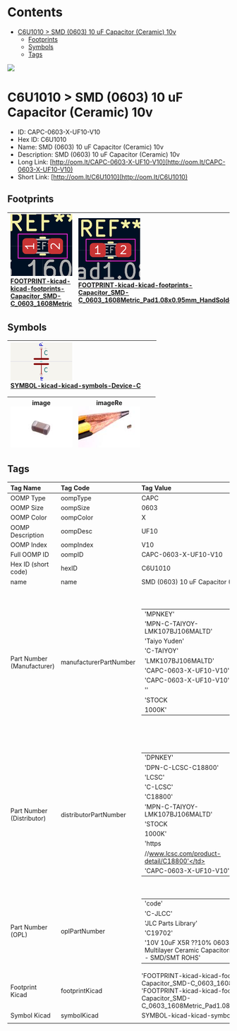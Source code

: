



Contents
========

* [C6U1010 > SMD (0603) 10 uF Capacitor (Ceramic) 10v](#c6u1010--smd-0603-10-uf-capacitor-ceramic-10v)
	* [Footprints](#footprints)
	* [Symbols](#symbols)
	* [Tags](#tags)
  
![][im]
# C6U1010 > SMD (0603) 10 uF Capacitor (Ceramic) 10v

- ID: CAPC-0603-X-UF10-V10
- Hex ID: C6U1010
- Name: SMD (0603) 10 uF Capacitor (Ceramic) 10v
- Description: SMD (0603) 10 uF Capacitor (Ceramic) 10v
- Long Link: [http://oom.lt/CAPC-0603-X-UF10-V10](http://oom.lt/CAPC-0603-X-UF10-V10)
- Short Link: [http://oom.lt/C6U1010](http://oom.lt/C6U1010)

## Footprints
  

|[![](https://raw.githubusercontent.com/oomlout/oomlout_OOMP_eda_V2/main/FOOTPRINT/kicad/kicad-footprints/Capacitor_SMD/C_0603_1608Metric/image_140.png)<br>FOOTPRINT-kicad-kicad-footprints-Capacitor_SMD-C_0603_1608Metric](https://github.com/oomlout/oomlout_OOMP_eda_V2/tree/main/FOOTPRINT/kicad/kicad-footprints/Capacitor_SMD/C_0603_1608Metric/)|[![](https://raw.githubusercontent.com/oomlout/oomlout_OOMP_eda_V2/main/FOOTPRINT/kicad/kicad-footprints/Capacitor_SMD/C_0603_1608Metric_Pad1.08x0.95mm_HandSolder/image_140.png)<br>FOOTPRINT-kicad-kicad-footprints-Capacitor_SMD-C_0603_1608Metric_Pad1.08x0.95mm_HandSolder](https://github.com/oomlout/oomlout_OOMP_eda_V2/tree/main/FOOTPRINT/kicad/kicad-footprints/Capacitor_SMD/C_0603_1608Metric_Pad1.08x0.95mm_HandSolder/)||
| :--- | :--- | :--- |

## Symbols
  

|[![](https://raw.githubusercontent.com/oomlout/oomlout_OOMP_eda_V2/main/SYMBOL/kicad/kicad-symbols/Device/C/image_140.png)<br>SYMBOL-kicad-kicad-symbols-Device-C](https://github.com/oomlout/oomlout_OOMP_eda_V2/tree/main/SYMBOL/kicad/kicad-symbols/Device/C/)|||
| :--- | :--- | :--- |
  

|image<br>[![](https://raw.githubusercontent.com/oomlout/oomlout_OOMP_parts_V2/main/CAPC/0603/X/UF10/V10/image_140.jpg)](https://github.com/oomlout/oomlout_OOMP_parts_V2/tree/main/CAPC/0603/X/UF10/V10/image.jpg)|imageRe<br>[![](https://raw.githubusercontent.com/oomlout/oomlout_OOMP_parts_V2/main/CAPC/0603/X/UF10/V10/image_RE_140.jpg)](https://github.com/oomlout/oomlout_OOMP_parts_V2/tree/main/CAPC/0603/X/UF10/V10/image_RE.jpg)|||
| :---: | :---: | :---: | :---: |

## Tags
  

|Tag Name|Tag Code|Tag Value|
| :--- | :--- | :--- |
|OOMP Type|oompType|CAPC|
|OOMP Size|oompSize|0603|
|OOMP Color|oompColor|X|
|OOMP Description|oompDesc|UF10|
|OOMP Index|oompIndex|V10|
|Full OOMP ID|oompID|CAPC-0603-X-UF10-V10|
|Hex ID (short code)|hexID|C6U1010|
|name|name|SMD (0603) 10 uF Capacitor (Ceramic) 10v|
|Part Number (Manufacturer)|manufacturerPartNumber|<table><tr><td>'MPNKEY'</td></tr><tr><td> 'MPN-C-TAIYOY-LMK107BJ106MALTD'</td><td> 'MANUFACTURER'</td></tr><tr><td> 'Taiyo Yuden'</td><td> 'MANUCODE'</td></tr><tr><td> 'C-TAIYOY'</td><td> 'MPN'</td></tr><tr><td> 'LMK107BJ106MALTD'</td><td> 'OOMPIDPARTIAL'</td></tr><tr><td> 'CAPC-0603-X-UF10-V10'</td><td> 'OOMPID'</td></tr><tr><td> 'CAPC-0603-X-UF10-V10'</td><td> 'LINK'</td></tr><tr><td> ''</td><td> 'tags'</td></tr><tr><td> 'STOCK</td></tr><tr><td>1000K'</td></tr></table></td><td> <table><tr><td>'MPNKEY'</td></tr><tr><td> 'MPN-C-SAMSUN-CL10A106KP8NNNC'</td><td> 'MANUFACTURER'</td></tr><tr><td> 'Samsung Electro-Mechanics'</td><td> 'MANUCODE'</td></tr><tr><td> 'C-SAMSUN'</td><td> 'MPN'</td></tr><tr><td> 'CL10A106KP8NNNC'</td><td> 'OOMPIDPARTIAL'</td></tr><tr><td> 'CAPC-0603-X-UF10-V10'</td><td> 'OOMPID'</td></tr><tr><td> 'CAPC-0603-X-UF10-V10'</td><td> 'LINK'</td></tr><tr><td> ''</td><td> 'tags'</td></tr><tr><td> 'STOCK</td></tr><tr><td>1000K'</td></tr></table></td><td> <table><tr><td>'MPNKEY'</td></tr><tr><td> 'MPN-C-FHGUAN-0603X106K100NT'</td><td> 'MANUFACTURER'</td></tr><tr><td> 'FH (Guangdong Fenghua Advanced Tech)'</td><td> 'MANUCODE'</td></tr><tr><td> 'C-FHGUAN'</td><td> 'MPN'</td></tr><tr><td> '0603X106K100NT'</td><td> 'OOMPIDPARTIAL'</td></tr><tr><td> 'CAPC-0603-X-UF10-V10'</td><td> 'OOMPID'</td></tr><tr><td> 'CAPC-0603-X-UF10-V10'</td><td> 'LINK'</td></tr><tr><td> ''</td><td> 'tags'</td></tr><tr><td> 'STOCK</td></tr><tr><td>100K'</td></tr></table></td><td> <table><tr><td>'MPNKEY'</td></tr><tr><td> 'MPN-C-TDK-C1608X5R1A106KT000E'</td><td> 'MANUFACTURER'</td></tr><tr><td> 'TDK'</td><td> 'MANUCODE'</td></tr><tr><td> 'C-TDK'</td><td> 'MPN'</td></tr><tr><td> 'C1608X5R1A106KT000E'</td><td> 'OOMPIDPARTIAL'</td></tr><tr><td> 'CAPC-0603-X-UF10-V10'</td><td> 'OOMPID'</td></tr><tr><td> 'CAPC-0603-X-UF10-V10'</td><td> 'LINK'</td></tr><tr><td> ''</td><td> 'tags'</td></tr><tr><td> 'STOCK</td></tr><tr><td>1K'</td></tr></table></td><td> <table><tr><td>'MPNKEY'</td></tr><tr><td> 'MPN-C-TDK-C1608X5R1A106MT000E'</td><td> 'MANUFACTURER'</td></tr><tr><td> 'TDK'</td><td> 'MANUCODE'</td></tr><tr><td> 'C-TDK'</td><td> 'MPN'</td></tr><tr><td> 'C1608X5R1A106MT000E'</td><td> 'OOMPIDPARTIAL'</td></tr><tr><td> 'CAPC-0603-X-UF10-V10'</td><td> 'OOMPID'</td></tr><tr><td> 'CAPC-0603-X-UF10-V10'</td><td> 'LINK'</td></tr><tr><td> ''</td><td> 'tags'</td></tr><tr><td> 'STOCK</td></tr><tr><td>1K'</td></tr></table></td><td> <table><tr><td>'MPNKEY'</td></tr><tr><td> 'MPN-C-MURATA-GRM188R61A106KE47D'</td><td> 'MANUFACTURER'</td></tr><tr><td> 'Murata Electronics'</td><td> 'MANUCODE'</td></tr><tr><td> 'C-MURATA'</td><td> 'MPN'</td></tr><tr><td> 'GRM188R61A106KE47D'</td><td> 'OOMPIDPARTIAL'</td></tr><tr><td> 'CAPC-0603-X-UF10-V10'</td><td> 'OOMPID'</td></tr><tr><td> 'CAPC-0603-X-UF10-V10'</td><td> 'LINK'</td></tr><tr><td> ''</td><td> 'tags'</td></tr><tr><td> </td></tr></table></td><td> <table><tr><td>'MPNKEY'</td></tr><tr><td> 'MPN-C-MURATA-GRM188R61A106KE69D'</td><td> 'MANUFACTURER'</td></tr><tr><td> 'Murata Electronics'</td><td> 'MANUCODE'</td></tr><tr><td> 'C-MURATA'</td><td> 'MPN'</td></tr><tr><td> 'GRM188R61A106KE69D'</td><td> 'OOMPIDPARTIAL'</td></tr><tr><td> 'CAPC-0603-X-UF10-V10'</td><td> 'OOMPID'</td></tr><tr><td> 'CAPC-0603-X-UF10-V10'</td><td> 'LINK'</td></tr><tr><td> ''</td><td> 'tags'</td></tr><tr><td> 'STOCK</td></tr><tr><td>100K'</td></tr></table></td><td> <table><tr><td>'MPNKEY'</td></tr><tr><td> 'MPN-C-SAMSUN-CL10A106MP8NNNC'</td><td> 'MANUFACTURER'</td></tr><tr><td> 'Samsung Electro-Mechanics'</td><td> 'MANUCODE'</td></tr><tr><td> 'C-SAMSUN'</td><td> 'MPN'</td></tr><tr><td> 'CL10A106MP8NNNC'</td><td> 'OOMPIDPARTIAL'</td></tr><tr><td> 'CAPC-0603-X-UF10-V10'</td><td> 'OOMPID'</td></tr><tr><td> 'CAPC-0603-X-UF10-V10'</td><td> 'LINK'</td></tr><tr><td> ''</td><td> 'tags'</td></tr><tr><td> 'STOCK</td></tr><tr><td>1000K'</td></tr></table></td><td> <table><tr><td>'MPNKEY'</td></tr><tr><td> 'MPN-C-WALSIN-0603X106M100CT'</td><td> 'MANUFACTURER'</td></tr><tr><td> 'Walsin Tech Corp'</td><td> 'MANUCODE'</td></tr><tr><td> 'C-WALSIN'</td><td> 'MPN'</td></tr><tr><td> '0603X106M100CT'</td><td> 'OOMPIDPARTIAL'</td></tr><tr><td> 'CAPC-0603-X-UF10-V10'</td><td> 'OOMPID'</td></tr><tr><td> 'CAPC-0603-X-UF10-V10'</td><td> 'LINK'</td></tr><tr><td> ''</td><td> 'tags'</td></tr><tr><td> 'STOCK</td></tr><tr><td>1K'</td></tr></table></td><td> <table><tr><td>'MPNKEY'</td></tr><tr><td> 'MPN-C-MURATA-GRM188R61A106ME69D'</td><td> 'MANUFACTURER'</td></tr><tr><td> 'Murata Electronics'</td><td> 'MANUCODE'</td></tr><tr><td> 'C-MURATA'</td><td> 'MPN'</td></tr><tr><td> 'GRM188R61A106ME69D'</td><td> 'OOMPIDPARTIAL'</td></tr><tr><td> 'CAPC-0603-X-UF10-V10'</td><td> 'OOMPID'</td></tr><tr><td> 'CAPC-0603-X-UF10-V10'</td><td> 'LINK'</td></tr><tr><td> ''</td><td> 'tags'</td></tr><tr><td> 'STOCK</td></tr><tr><td>10K'</td></tr></table></td><td> <table><tr><td>'MPNKEY'</td></tr><tr><td> 'MPN-C-WALSIN-0603X106K100'</td><td> 'MANUFACTURER'</td></tr><tr><td> 'Walsin Tech Corp'</td><td> 'MANUCODE'</td></tr><tr><td> 'C-WALSIN'</td><td> 'MPN'</td></tr><tr><td> '0603X106K100'</td><td> 'OOMPIDPARTIAL'</td></tr><tr><td> 'CAPC-0603-X-UF10-V10'</td><td> 'OOMPID'</td></tr><tr><td> 'CAPC-0603-X-UF10-V10'</td><td> 'LINK'</td></tr><tr><td> ''</td><td> 'tags'</td></tr><tr><td> </td></tr></table></td><td> <table><tr><td>'MPNKEY'</td></tr><tr><td> 'MPN-C-FHGUAN-0603X106M100NT'</td><td> 'MANUFACTURER'</td></tr><tr><td> 'FH (Guangdong Fenghua Advanced Tech)'</td><td> 'MANUCODE'</td></tr><tr><td> 'C-FHGUAN'</td><td> 'MPN'</td></tr><tr><td> '0603X106M100NT'</td><td> 'OOMPIDPARTIAL'</td></tr><tr><td> 'CAPC-0603-X-UF10-V10'</td><td> 'OOMPID'</td></tr><tr><td> 'CAPC-0603-X-UF10-V10'</td><td> 'LINK'</td></tr><tr><td> ''</td><td> 'tags'</td></tr><tr><td> 'STOCK</td></tr><tr><td>10K'</td></tr></table></td><td> <table><tr><td>'MPNKEY'</td></tr><tr><td> 'MPN-C-FHGUAN-0603F106M100NT'</td><td> 'MANUFACTURER'</td></tr><tr><td> 'FH (Guangdong Fenghua Advanced Tech)'</td><td> 'MANUCODE'</td></tr><tr><td> 'C-FHGUAN'</td><td> 'MPN'</td></tr><tr><td> '0603F106M100NT'</td><td> 'OOMPIDPARTIAL'</td></tr><tr><td> 'CAPC-0603-X-UF10-V10'</td><td> 'OOMPID'</td></tr><tr><td> 'CAPC-0603-X-UF10-V10'</td><td> 'LINK'</td></tr><tr><td> ''</td><td> 'tags'</td></tr><tr><td> </td></tr></table></td><td> <table><tr><td>'MPNKEY'</td></tr><tr><td> 'MPN-C-YAGEO-CC0603MRX5R6BB106'</td><td> 'MANUFACTURER'</td></tr><tr><td> 'YAGEO'</td><td> 'MANUCODE'</td></tr><tr><td> 'C-YAGEO'</td><td> 'MPN'</td></tr><tr><td> 'CC0603MRX5R6BB106'</td><td> 'OOMPIDPARTIAL'</td></tr><tr><td> 'CAPC-0603-X-UF10-V10'</td><td> 'OOMPID'</td></tr><tr><td> 'CAPC-0603-X-UF10-V10'</td><td> 'LINK'</td></tr><tr><td> ''</td><td> 'tags'</td></tr><tr><td> 'STOCK</td></tr><tr><td>10K'</td></tr></table></td><td> <table><tr><td>'MPNKEY'</td></tr><tr><td> 'MPN-C-MURATA-GRM188B31A106ME69D'</td><td> 'MANUFACTURER'</td></tr><tr><td> 'Murata Electronics'</td><td> 'MANUCODE'</td></tr><tr><td> 'C-MURATA'</td><td> 'MPN'</td></tr><tr><td> 'GRM188B31A106ME69D'</td><td> 'OOMPIDPARTIAL'</td></tr><tr><td> 'CAPC-0603-X-UF10-V10'</td><td> 'OOMPID'</td></tr><tr><td> 'CAPC-0603-X-UF10-V10'</td><td> 'LINK'</td></tr><tr><td> ''</td><td> 'tags'</td></tr><tr><td> 'STOCK</td></tr><tr><td>1K'</td></tr></table></td><td> <table><tr><td>'MPNKEY'</td></tr><tr><td> 'MPN-C-MURATA-GRM188D71A106MA73D'</td><td> 'MANUFACTURER'</td></tr><tr><td> 'Murata Electronics'</td><td> 'MANUCODE'</td></tr><tr><td> 'C-MURATA'</td><td> 'MPN'</td></tr><tr><td> 'GRM188D71A106MA73D'</td><td> 'OOMPIDPARTIAL'</td></tr><tr><td> 'CAPC-0603-X-UF10-V10'</td><td> 'OOMPID'</td></tr><tr><td> 'CAPC-0603-X-UF10-V10'</td><td> 'LINK'</td></tr><tr><td> ''</td><td> 'tags'</td></tr><tr><td> 'STOCK</td></tr><tr><td>10K'</td></tr></table></td><td> <table><tr><td>'MPNKEY'</td></tr><tr><td> 'MPN-C-MURATA-GRM188Z71A106MA73D'</td><td> 'MANUFACTURER'</td></tr><tr><td> 'Murata Electronics'</td><td> 'MANUCODE'</td></tr><tr><td> 'C-MURATA'</td><td> 'MPN'</td></tr><tr><td> 'GRM188Z71A106MA73D'</td><td> 'OOMPIDPARTIAL'</td></tr><tr><td> 'CAPC-0603-X-UF10-V10'</td><td> 'OOMPID'</td></tr><tr><td> 'CAPC-0603-X-UF10-V10'</td><td> 'LINK'</td></tr><tr><td> ''</td><td> 'tags'</td></tr><tr><td> 'STOCK</td></tr><tr><td>10K'</td></tr></table></td><td> <table><tr><td>'MPNKEY'</td></tr><tr><td> 'MPN-C-SAMSUN-CL10A106KP8NNND'</td><td> 'MANUFACTURER'</td></tr><tr><td> 'Samsung Electro-Mechanics'</td><td> 'MANUCODE'</td></tr><tr><td> 'C-SAMSUN'</td><td> 'MPN'</td></tr><tr><td> 'CL10A106KP8NNND'</td><td> 'OOMPIDPARTIAL'</td></tr><tr><td> 'CAPC-0603-X-UF10-V10'</td><td> 'OOMPID'</td></tr><tr><td> 'CAPC-0603-X-UF10-V10'</td><td> 'LINK'</td></tr><tr><td> ''</td><td> 'tags'</td></tr><tr><td> </td></tr></table></td><td> <table><tr><td>'MPNKEY'</td></tr><tr><td> 'MPN-C-SAMSUN-CL10A106MP8NNND'</td><td> 'MANUFACTURER'</td></tr><tr><td> 'Samsung Electro-Mechanics'</td><td> 'MANUCODE'</td></tr><tr><td> 'C-SAMSUN'</td><td> 'MPN'</td></tr><tr><td> 'CL10A106MP8NNND'</td><td> 'OOMPIDPARTIAL'</td></tr><tr><td> 'CAPC-0603-X-UF10-V10'</td><td> 'OOMPID'</td></tr><tr><td> 'CAPC-0603-X-UF10-V10'</td><td> 'LINK'</td></tr><tr><td> ''</td><td> 'tags'</td></tr><tr><td> </td></tr></table></td><td> <table><tr><td>'MPNKEY'</td></tr><tr><td> 'MPN-C-SAMSUN-CL10X106MP8NRNC'</td><td> 'MANUFACTURER'</td></tr><tr><td> 'Samsung Electro-Mechanics'</td><td> 'MANUCODE'</td></tr><tr><td> 'C-SAMSUN'</td><td> 'MPN'</td></tr><tr><td> 'CL10X106MP8NRNC'</td><td> 'OOMPIDPARTIAL'</td></tr><tr><td> 'CAPC-0603-X-UF10-V10'</td><td> 'OOMPID'</td></tr><tr><td> 'CAPC-0603-X-UF10-V10'</td><td> 'LINK'</td></tr><tr><td> ''</td><td> 'tags'</td></tr><tr><td> 'STOCK</td></tr><tr><td>1K'</td></tr></table></td><td> <table><tr><td>'MPNKEY'</td></tr><tr><td> 'MPN-C-YAGEO-CC0603KRX5R6BB106'</td><td> 'MANUFACTURER'</td></tr><tr><td> 'YAGEO'</td><td> 'MANUCODE'</td></tr><tr><td> 'C-YAGEO'</td><td> 'MPN'</td></tr><tr><td> 'CC0603KRX5R6BB106'</td><td> 'OOMPIDPARTIAL'</td></tr><tr><td> 'CAPC-0603-X-UF10-V10'</td><td> 'OOMPID'</td></tr><tr><td> 'CAPC-0603-X-UF10-V10'</td><td> 'LINK'</td></tr><tr><td> ''</td><td> 'tags'</td></tr><tr><td> 'STOCK</td></tr><tr><td>10K'</td></tr></table></td><td> <table><tr><td>'MPNKEY'</td></tr><tr><td> 'MPN-C-TDK-C1608X6S1A106MT000E'</td><td> 'MANUFACTURER'</td></tr><tr><td> 'TDK'</td><td> 'MANUCODE'</td></tr><tr><td> 'C-TDK'</td><td> 'MPN'</td></tr><tr><td> 'C1608X6S1A106MT000E'</td><td> 'OOMPIDPARTIAL'</td></tr><tr><td> 'CAPC-0603-X-UF10-V10'</td><td> 'OOMPID'</td></tr><tr><td> 'CAPC-0603-X-UF10-V10'</td><td> 'LINK'</td></tr><tr><td> ''</td><td> 'tags'</td></tr><tr><td> 'STOCK</td></tr><tr><td>1K'</td></tr></table></td><td> <table><tr><td>'MPNKEY'</td></tr><tr><td> 'MPN-C-CCTC-TCC0603X5R106K100CT'</td><td> 'MANUFACTURER'</td></tr><tr><td> 'CCTC'</td><td> 'MANUCODE'</td></tr><tr><td> 'C-CCTC'</td><td> 'MPN'</td></tr><tr><td> 'TCC0603X5R106K100CT'</td><td> 'OOMPIDPARTIAL'</td></tr><tr><td> 'CAPC-0603-X-UF10-V10'</td><td> 'OOMPID'</td></tr><tr><td> 'CAPC-0603-X-UF10-V10'</td><td> 'LINK'</td></tr><tr><td> ''</td><td> 'tags'</td></tr><tr><td> 'STOCK</td></tr><tr><td>100K'</td></tr></table></td><td> <table><tr><td>'MPNKEY'</td></tr><tr><td> 'MPN-C-CCTC-TCC0603X5R106M100CT'</td><td> 'MANUFACTURER'</td></tr><tr><td> 'CCTC'</td><td> 'MANUCODE'</td></tr><tr><td> 'C-CCTC'</td><td> 'MPN'</td></tr><tr><td> 'TCC0603X5R106M100CT'</td><td> 'OOMPIDPARTIAL'</td></tr><tr><td> 'CAPC-0603-X-UF10-V10'</td><td> 'OOMPID'</td></tr><tr><td> 'CAPC-0603-X-UF10-V10'</td><td> 'LINK'</td></tr><tr><td> ''</td><td> 'tags'</td></tr><tr><td> 'STOCK</td></tr><tr><td>1K'</td></tr></table></td><td> <table><tr><td>'MPNKEY'</td></tr><tr><td> 'MPN-C-MURATA-GRM188D71A106KA73D'</td><td> 'MANUFACTURER'</td></tr><tr><td> 'Murata Electronics'</td><td> 'MANUCODE'</td></tr><tr><td> 'C-MURATA'</td><td> 'MPN'</td></tr><tr><td> 'GRM188D71A106KA73D'</td><td> 'OOMPIDPARTIAL'</td></tr><tr><td> 'CAPC-0603-X-UF10-V10'</td><td> 'OOMPID'</td></tr><tr><td> 'CAPC-0603-X-UF10-V10'</td><td> 'LINK'</td></tr><tr><td> ''</td><td> 'tags'</td></tr><tr><td> 'STOCK</td></tr><tr><td>10K'</td></tr></table></td><td> <table><tr><td>'MPNKEY'</td></tr><tr><td> 'MPN-C-SANYEA-C0603X5R106M100NT'</td><td> 'MANUFACTURER'</td></tr><tr><td> 'SANYEAR'</td><td> 'MANUCODE'</td></tr><tr><td> 'C-SANYEA'</td><td> 'MPN'</td></tr><tr><td> 'C0603X5R106M100NT'</td><td> 'OOMPIDPARTIAL'</td></tr><tr><td> 'CAPC-0603-X-UF10-V10'</td><td> 'OOMPID'</td></tr><tr><td> 'CAPC-0603-X-UF10-V10'</td><td> 'LINK'</td></tr><tr><td> ''</td><td> 'tags'</td></tr><tr><td> 'STOCK</td></tr><tr><td>100K'</td></tr></table></td><td> <table><tr><td>'MPNKEY'</td></tr><tr><td> 'MPN-C-MURATA-GRM188B31A106KE69D'</td><td> 'MANUFACTURER'</td></tr><tr><td> 'Murata Electronics'</td><td> 'MANUCODE'</td></tr><tr><td> 'C-MURATA'</td><td> 'MPN'</td></tr><tr><td> 'GRM188B31A106KE69D'</td><td> 'OOMPIDPARTIAL'</td></tr><tr><td> 'CAPC-0603-X-UF10-V10'</td><td> 'OOMPID'</td></tr><tr><td> 'CAPC-0603-X-UF10-V10'</td><td> 'LINK'</td></tr><tr><td> ''</td><td> 'tags'</td></tr><tr><td> </td></tr></table></td><td> <table><tr><td>'MPNKEY'</td></tr><tr><td> 'MPN-C-SANYEA-C0603X5R106K100NT'</td><td> 'MANUFACTURER'</td></tr><tr><td> 'SANYEAR'</td><td> 'MANUCODE'</td></tr><tr><td> 'C-SANYEA'</td><td> 'MPN'</td></tr><tr><td> 'C0603X5R106K100NT'</td><td> 'OOMPIDPARTIAL'</td></tr><tr><td> 'CAPC-0603-X-UF10-V10'</td><td> 'OOMPID'</td></tr><tr><td> 'CAPC-0603-X-UF10-V10'</td><td> 'LINK'</td></tr><tr><td> ''</td><td> 'tags'</td></tr><tr><td> </td></tr></table></td><td> <table><tr><td>'MPNKEY'</td></tr><tr><td> 'MPN-C-MURATA-ZRB18AD71A106KE01L'</td><td> 'MANUFACTURER'</td></tr><tr><td> 'Murata Electronics'</td><td> 'MANUCODE'</td></tr><tr><td> 'C-MURATA'</td><td> 'MPN'</td></tr><tr><td> 'ZRB18AD71A106KE01L'</td><td> 'OOMPIDPARTIAL'</td></tr><tr><td> 'CAPC-0603-X-UF10-V10'</td><td> 'OOMPID'</td></tr><tr><td> 'CAPC-0603-X-UF10-V10'</td><td> 'LINK'</td></tr><tr><td> ''</td><td> 'tags'</td></tr><tr><td> </td></tr></table></td><td> <table><tr><td>'MPNKEY'</td></tr><tr><td> 'MPN-C-MURATA-GRM188R61A106KE69J'</td><td> 'MANUFACTURER'</td></tr><tr><td> 'Murata Electronics'</td><td> 'MANUCODE'</td></tr><tr><td> 'C-MURATA'</td><td> 'MPN'</td></tr><tr><td> 'GRM188R61A106KE69J'</td><td> 'OOMPIDPARTIAL'</td></tr><tr><td> 'CAPC-0603-X-UF10-V10'</td><td> 'OOMPID'</td></tr><tr><td> 'CAPC-0603-X-UF10-V10'</td><td> 'LINK'</td></tr><tr><td> ''</td><td> 'tags'</td></tr><tr><td> </td></tr></table></td><td> <table><tr><td>'MPNKEY'</td></tr><tr><td> 'MPN-C-TDK-C1608X5R1A106K080AC'</td><td> 'MANUFACTURER'</td></tr><tr><td> 'TDK'</td><td> 'MANUCODE'</td></tr><tr><td> 'C-TDK'</td><td> 'MPN'</td></tr><tr><td> 'C1608X5R1A106K080AC'</td><td> 'OOMPIDPARTIAL'</td></tr><tr><td> 'CAPC-0603-X-UF10-V10'</td><td> 'OOMPID'</td></tr><tr><td> 'CAPC-0603-X-UF10-V10'</td><td> 'LINK'</td></tr><tr><td> ''</td><td> 'tags'</td></tr><tr><td> </td></tr></table></td><td> <table><tr><td>'MPNKEY'</td></tr><tr><td> 'MPN-C-KYOCER-0603ZD106KAT2A'</td><td> 'MANUFACTURER'</td></tr><tr><td> 'Kyocera AVX'</td><td> 'MANUCODE'</td></tr><tr><td> 'C-KYOCER'</td><td> 'MPN'</td></tr><tr><td> '0603ZD106KAT2A'</td><td> 'OOMPIDPARTIAL'</td></tr><tr><td> 'CAPC-0603-X-UF10-V10'</td><td> 'OOMPID'</td></tr><tr><td> 'CAPC-0603-X-UF10-V10'</td><td> 'LINK'</td></tr><tr><td> ''</td><td> 'tags'</td></tr><tr><td> </td></tr></table></td><td> <table><tr><td>'MPNKEY'</td></tr><tr><td> 'MPN-C-MURATA-GRM188Z71A106KA73D'</td><td> 'MANUFACTURER'</td></tr><tr><td> 'Murata Electronics'</td><td> 'MANUCODE'</td></tr><tr><td> 'C-MURATA'</td><td> 'MPN'</td></tr><tr><td> 'GRM188Z71A106KA73D'</td><td> 'OOMPIDPARTIAL'</td></tr><tr><td> 'CAPC-0603-X-UF10-V10'</td><td> 'OOMPID'</td></tr><tr><td> 'CAPC-0603-X-UF10-V10'</td><td> 'LINK'</td></tr><tr><td> ''</td><td> 'tags'</td></tr><tr><td> 'STOCK</td></tr><tr><td>10K'</td></tr></table></td><td> <table><tr><td>'MPNKEY'</td></tr><tr><td> 'MPN-C-FOJAN-FCC0603X106K100CT'</td><td> 'MANUFACTURER'</td></tr><tr><td> 'FOJAN'</td><td> 'MANUCODE'</td></tr><tr><td> 'C-FOJAN'</td><td> 'MPN'</td></tr><tr><td> 'FCC0603X106K100CT'</td><td> 'OOMPIDPARTIAL'</td></tr><tr><td> 'CAPC-0603-X-UF10-V10'</td><td> 'OOMPID'</td></tr><tr><td> 'CAPC-0603-X-UF10-V10'</td><td> 'LINK'</td></tr><tr><td> ''</td><td> 'tags'</td></tr><tr><td> </td></tr></table>|
|Part Number (Distributor)|distributorPartNumber|<table><tr><td>'DPNKEY'</td></tr><tr><td> 'DPN-C-LCSC-C18800'</td><td> 'DISTRIBUTOR'</td></tr><tr><td> 'LCSC'</td><td> 'DISTRCODE'</td></tr><tr><td> 'C-LCSC'</td><td> 'DPN'</td></tr><tr><td> 'C18800'</td><td> 'MPN'</td></tr><tr><td> 'MPN-C-TAIYOY-LMK107BJ106MALTD'</td><td> 'TAGS'</td></tr><tr><td> 'STOCK</td></tr><tr><td>1000K'</td><td> 'LINK'</td></tr><tr><td> 'https</td></tr><tr><td>//www.lcsc.com/product-detail/C18800'</td><td> 'OOMPID'</td></tr><tr><td> 'CAPC-0603-X-UF10-V10'</td></tr></table></td><td> <table><tr><td>'DPNKEY'</td></tr><tr><td> 'DPN-C-LCSC-C19702'</td><td> 'DISTRIBUTOR'</td></tr><tr><td> 'LCSC'</td><td> 'DISTRCODE'</td></tr><tr><td> 'C-LCSC'</td><td> 'DPN'</td></tr><tr><td> 'C19702'</td><td> 'MPN'</td></tr><tr><td> 'MPN-C-SAMSUN-CL10A106KP8NNNC'</td><td> 'TAGS'</td></tr><tr><td> 'STOCK</td></tr><tr><td>1000K'</td><td> 'LINK'</td></tr><tr><td> 'https</td></tr><tr><td>//www.lcsc.com/product-detail/C19702'</td><td> 'OOMPID'</td></tr><tr><td> 'CAPC-0603-X-UF10-V10'</td></tr></table></td><td> <table><tr><td>'DPNKEY'</td></tr><tr><td> 'DPN-C-LCSC-C38898'</td><td> 'DISTRIBUTOR'</td></tr><tr><td> 'LCSC'</td><td> 'DISTRCODE'</td></tr><tr><td> 'C-LCSC'</td><td> 'DPN'</td></tr><tr><td> 'C38898'</td><td> 'MPN'</td></tr><tr><td> 'MPN-C-FHGUAN-0603X106K100NT'</td><td> 'TAGS'</td></tr><tr><td> 'STOCK</td></tr><tr><td>100K'</td><td> 'LINK'</td></tr><tr><td> 'https</td></tr><tr><td>//www.lcsc.com/product-detail/C38898'</td><td> 'OOMPID'</td></tr><tr><td> 'CAPC-0603-X-UF10-V10'</td></tr></table></td><td> <table><tr><td>'DPNKEY'</td></tr><tr><td> 'DPN-C-LCSC-C76608'</td><td> 'DISTRIBUTOR'</td></tr><tr><td> 'LCSC'</td><td> 'DISTRCODE'</td></tr><tr><td> 'C-LCSC'</td><td> 'DPN'</td></tr><tr><td> 'C76608'</td><td> 'MPN'</td></tr><tr><td> 'MPN-C-TDK-C1608X5R1A106KT000E'</td><td> 'TAGS'</td></tr><tr><td> 'STOCK</td></tr><tr><td>1K'</td><td> 'LINK'</td></tr><tr><td> 'https</td></tr><tr><td>//www.lcsc.com/product-detail/C76608'</td><td> 'OOMPID'</td></tr><tr><td> 'CAPC-0603-X-UF10-V10'</td></tr></table></td><td> <table><tr><td>'DPNKEY'</td></tr><tr><td> 'DPN-C-LCSC-C76609'</td><td> 'DISTRIBUTOR'</td></tr><tr><td> 'LCSC'</td><td> 'DISTRCODE'</td></tr><tr><td> 'C-LCSC'</td><td> 'DPN'</td></tr><tr><td> 'C76609'</td><td> 'MPN'</td></tr><tr><td> 'MPN-C-TDK-C1608X5R1A106MT000E'</td><td> 'TAGS'</td></tr><tr><td> 'STOCK</td></tr><tr><td>1K'</td><td> 'LINK'</td></tr><tr><td> 'https</td></tr><tr><td>//www.lcsc.com/product-detail/C76609'</td><td> 'OOMPID'</td></tr><tr><td> 'CAPC-0603-X-UF10-V10'</td></tr></table></td><td> <table><tr><td>'DPNKEY'</td></tr><tr><td> 'DPN-C-LCSC-C77043'</td><td> 'DISTRIBUTOR'</td></tr><tr><td> 'LCSC'</td><td> 'DISTRCODE'</td></tr><tr><td> 'C-LCSC'</td><td> 'DPN'</td></tr><tr><td> 'C77043'</td><td> 'MPN'</td></tr><tr><td> 'MPN-C-MURATA-GRM188R61A106KE47D'</td><td> 'TAGS'</td></tr><tr><td> </td><td> 'LINK'</td></tr><tr><td> 'https</td></tr><tr><td>//www.lcsc.com/product-detail/C77043'</td><td> 'OOMPID'</td></tr><tr><td> 'CAPC-0603-X-UF10-V10'</td></tr></table></td><td> <table><tr><td>'DPNKEY'</td></tr><tr><td> 'DPN-C-LCSC-C77044'</td><td> 'DISTRIBUTOR'</td></tr><tr><td> 'LCSC'</td><td> 'DISTRCODE'</td></tr><tr><td> 'C-LCSC'</td><td> 'DPN'</td></tr><tr><td> 'C77044'</td><td> 'MPN'</td></tr><tr><td> 'MPN-C-MURATA-GRM188R61A106KE69D'</td><td> 'TAGS'</td></tr><tr><td> 'STOCK</td></tr><tr><td>100K'</td><td> 'LINK'</td></tr><tr><td> 'https</td></tr><tr><td>//www.lcsc.com/product-detail/C77044'</td><td> 'OOMPID'</td></tr><tr><td> 'CAPC-0603-X-UF10-V10'</td></tr></table></td><td> <table><tr><td>'DPNKEY'</td></tr><tr><td> 'DPN-C-LCSC-C85713'</td><td> 'DISTRIBUTOR'</td></tr><tr><td> 'LCSC'</td><td> 'DISTRCODE'</td></tr><tr><td> 'C-LCSC'</td><td> 'DPN'</td></tr><tr><td> 'C85713'</td><td> 'MPN'</td></tr><tr><td> 'MPN-C-SAMSUN-CL10A106MP8NNNC'</td><td> 'TAGS'</td></tr><tr><td> 'STOCK</td></tr><tr><td>1000K'</td><td> 'LINK'</td></tr><tr><td> 'https</td></tr><tr><td>//www.lcsc.com/product-detail/C85713'</td><td> 'OOMPID'</td></tr><tr><td> 'CAPC-0603-X-UF10-V10'</td></tr></table></td><td> <table><tr><td>'DPNKEY'</td></tr><tr><td> 'DPN-C-LCSC-C89283'</td><td> 'DISTRIBUTOR'</td></tr><tr><td> 'LCSC'</td><td> 'DISTRCODE'</td></tr><tr><td> 'C-LCSC'</td><td> 'DPN'</td></tr><tr><td> 'C89283'</td><td> 'MPN'</td></tr><tr><td> 'MPN-C-WALSIN-0603X106M100CT'</td><td> 'TAGS'</td></tr><tr><td> 'STOCK</td></tr><tr><td>1K'</td><td> 'LINK'</td></tr><tr><td> 'https</td></tr><tr><td>//www.lcsc.com/product-detail/C89283'</td><td> 'OOMPID'</td></tr><tr><td> 'CAPC-0603-X-UF10-V10'</td></tr></table></td><td> <table><tr><td>'DPNKEY'</td></tr><tr><td> 'DPN-C-LCSC-C90053'</td><td> 'DISTRIBUTOR'</td></tr><tr><td> 'LCSC'</td><td> 'DISTRCODE'</td></tr><tr><td> 'C-LCSC'</td><td> 'DPN'</td></tr><tr><td> 'C90053'</td><td> 'MPN'</td></tr><tr><td> 'MPN-C-MURATA-GRM188R61A106ME69D'</td><td> 'TAGS'</td></tr><tr><td> 'STOCK</td></tr><tr><td>10K'</td><td> 'LINK'</td></tr><tr><td> 'https</td></tr><tr><td>//www.lcsc.com/product-detail/C90053'</td><td> 'OOMPID'</td></tr><tr><td> 'CAPC-0603-X-UF10-V10'</td></tr></table></td><td> <table><tr><td>'DPNKEY'</td></tr><tr><td> 'DPN-C-LCSC-C90806'</td><td> 'DISTRIBUTOR'</td></tr><tr><td> 'LCSC'</td><td> 'DISTRCODE'</td></tr><tr><td> 'C-LCSC'</td><td> 'DPN'</td></tr><tr><td> 'C90806'</td><td> 'MPN'</td></tr><tr><td> 'MPN-C-WALSIN-0603X106K100'</td><td> 'TAGS'</td></tr><tr><td> </td><td> 'LINK'</td></tr><tr><td> 'https</td></tr><tr><td>//www.lcsc.com/product-detail/C90806'</td><td> 'OOMPID'</td></tr><tr><td> 'CAPC-0603-X-UF10-V10'</td></tr></table></td><td> <table><tr><td>'DPNKEY'</td></tr><tr><td> 'DPN-C-LCSC-C91150'</td><td> 'DISTRIBUTOR'</td></tr><tr><td> 'LCSC'</td><td> 'DISTRCODE'</td></tr><tr><td> 'C-LCSC'</td><td> 'DPN'</td></tr><tr><td> 'C91150'</td><td> 'MPN'</td></tr><tr><td> 'MPN-C-FHGUAN-0603X106M100NT'</td><td> 'TAGS'</td></tr><tr><td> 'STOCK</td></tr><tr><td>10K'</td><td> 'LINK'</td></tr><tr><td> 'https</td></tr><tr><td>//www.lcsc.com/product-detail/C91150'</td><td> 'OOMPID'</td></tr><tr><td> 'CAPC-0603-X-UF10-V10'</td></tr></table></td><td> <table><tr><td>'DPNKEY'</td></tr><tr><td> 'DPN-C-LCSC-C93575'</td><td> 'DISTRIBUTOR'</td></tr><tr><td> 'LCSC'</td><td> 'DISTRCODE'</td></tr><tr><td> 'C-LCSC'</td><td> 'DPN'</td></tr><tr><td> 'C93575'</td><td> 'MPN'</td></tr><tr><td> 'MPN-C-FHGUAN-0603F106M100NT'</td><td> 'TAGS'</td></tr><tr><td> </td><td> 'LINK'</td></tr><tr><td> 'https</td></tr><tr><td>//www.lcsc.com/product-detail/C93575'</td><td> 'OOMPID'</td></tr><tr><td> 'CAPC-0603-X-UF10-V10'</td></tr></table></td><td> <table><tr><td>'DPNKEY'</td></tr><tr><td> 'DPN-C-LCSC-C109453'</td><td> 'DISTRIBUTOR'</td></tr><tr><td> 'LCSC'</td><td> 'DISTRCODE'</td></tr><tr><td> 'C-LCSC'</td><td> 'DPN'</td></tr><tr><td> 'C109453'</td><td> 'MPN'</td></tr><tr><td> 'MPN-C-YAGEO-CC0603MRX5R6BB106'</td><td> 'TAGS'</td></tr><tr><td> 'STOCK</td></tr><tr><td>10K'</td><td> 'LINK'</td></tr><tr><td> 'https</td></tr><tr><td>//www.lcsc.com/product-detail/C109453'</td><td> 'OOMPID'</td></tr><tr><td> 'CAPC-0603-X-UF10-V10'</td></tr></table></td><td> <table><tr><td>'DPNKEY'</td></tr><tr><td> 'DPN-C-LCSC-C162265'</td><td> 'DISTRIBUTOR'</td></tr><tr><td> 'LCSC'</td><td> 'DISTRCODE'</td></tr><tr><td> 'C-LCSC'</td><td> 'DPN'</td></tr><tr><td> 'C162265'</td><td> 'MPN'</td></tr><tr><td> 'MPN-C-MURATA-GRM188B31A106ME69D'</td><td> 'TAGS'</td></tr><tr><td> 'STOCK</td></tr><tr><td>1K'</td><td> 'LINK'</td></tr><tr><td> 'https</td></tr><tr><td>//www.lcsc.com/product-detail/C162265'</td><td> 'OOMPID'</td></tr><tr><td> 'CAPC-0603-X-UF10-V10'</td></tr></table></td><td> <table><tr><td>'DPNKEY'</td></tr><tr><td> 'DPN-C-LCSC-C162270'</td><td> 'DISTRIBUTOR'</td></tr><tr><td> 'LCSC'</td><td> 'DISTRCODE'</td></tr><tr><td> 'C-LCSC'</td><td> 'DPN'</td></tr><tr><td> 'C162270'</td><td> 'MPN'</td></tr><tr><td> 'MPN-C-MURATA-GRM188D71A106MA73D'</td><td> 'TAGS'</td></tr><tr><td> 'STOCK</td></tr><tr><td>10K'</td><td> 'LINK'</td></tr><tr><td> 'https</td></tr><tr><td>//www.lcsc.com/product-detail/C162270'</td><td> 'OOMPID'</td></tr><tr><td> 'CAPC-0603-X-UF10-V10'</td></tr></table></td><td> <table><tr><td>'DPNKEY'</td></tr><tr><td> 'DPN-C-LCSC-C237435'</td><td> 'DISTRIBUTOR'</td></tr><tr><td> 'LCSC'</td><td> 'DISTRCODE'</td></tr><tr><td> 'C-LCSC'</td><td> 'DPN'</td></tr><tr><td> 'C237435'</td><td> 'MPN'</td></tr><tr><td> 'MPN-C-MURATA-GRM188Z71A106MA73D'</td><td> 'TAGS'</td></tr><tr><td> 'STOCK</td></tr><tr><td>10K'</td><td> 'LINK'</td></tr><tr><td> 'https</td></tr><tr><td>//www.lcsc.com/product-detail/C237435'</td><td> 'OOMPID'</td></tr><tr><td> 'CAPC-0603-X-UF10-V10'</td></tr></table></td><td> <table><tr><td>'DPNKEY'</td></tr><tr><td> 'DPN-C-LCSC-C307458'</td><td> 'DISTRIBUTOR'</td></tr><tr><td> 'LCSC'</td><td> 'DISTRCODE'</td></tr><tr><td> 'C-LCSC'</td><td> 'DPN'</td></tr><tr><td> 'C307458'</td><td> 'MPN'</td></tr><tr><td> 'MPN-C-SAMSUN-CL10A106KP8NNND'</td><td> 'TAGS'</td></tr><tr><td> </td><td> 'LINK'</td></tr><tr><td> 'https</td></tr><tr><td>//www.lcsc.com/product-detail/C307458'</td><td> 'OOMPID'</td></tr><tr><td> 'CAPC-0603-X-UF10-V10'</td></tr></table></td><td> <table><tr><td>'DPNKEY'</td></tr><tr><td> 'DPN-C-LCSC-C307459'</td><td> 'DISTRIBUTOR'</td></tr><tr><td> 'LCSC'</td><td> 'DISTRCODE'</td></tr><tr><td> 'C-LCSC'</td><td> 'DPN'</td></tr><tr><td> 'C307459'</td><td> 'MPN'</td></tr><tr><td> 'MPN-C-SAMSUN-CL10A106MP8NNND'</td><td> 'TAGS'</td></tr><tr><td> </td><td> 'LINK'</td></tr><tr><td> 'https</td></tr><tr><td>//www.lcsc.com/product-detail/C307459'</td><td> 'OOMPID'</td></tr><tr><td> 'CAPC-0603-X-UF10-V10'</td></tr></table></td><td> <table><tr><td>'DPNKEY'</td></tr><tr><td> 'DPN-C-LCSC-C318633'</td><td> 'DISTRIBUTOR'</td></tr><tr><td> 'LCSC'</td><td> 'DISTRCODE'</td></tr><tr><td> 'C-LCSC'</td><td> 'DPN'</td></tr><tr><td> 'C318633'</td><td> 'MPN'</td></tr><tr><td> 'MPN-C-SAMSUN-CL10X106MP8NRNC'</td><td> 'TAGS'</td></tr><tr><td> 'STOCK</td></tr><tr><td>1K'</td><td> 'LINK'</td></tr><tr><td> 'https</td></tr><tr><td>//www.lcsc.com/product-detail/C318633'</td><td> 'OOMPID'</td></tr><tr><td> 'CAPC-0603-X-UF10-V10'</td></tr></table></td><td> <table><tr><td>'DPNKEY'</td></tr><tr><td> 'DPN-C-LCSC-C326057'</td><td> 'DISTRIBUTOR'</td></tr><tr><td> 'LCSC'</td><td> 'DISTRCODE'</td></tr><tr><td> 'C-LCSC'</td><td> 'DPN'</td></tr><tr><td> 'C326057'</td><td> 'MPN'</td></tr><tr><td> 'MPN-C-YAGEO-CC0603KRX5R6BB106'</td><td> 'TAGS'</td></tr><tr><td> 'STOCK</td></tr><tr><td>10K'</td><td> 'LINK'</td></tr><tr><td> 'https</td></tr><tr><td>//www.lcsc.com/product-detail/C326057'</td><td> 'OOMPID'</td></tr><tr><td> 'CAPC-0603-X-UF10-V10'</td></tr></table></td><td> <table><tr><td>'DPNKEY'</td></tr><tr><td> 'DPN-C-LCSC-C342875'</td><td> 'DISTRIBUTOR'</td></tr><tr><td> 'LCSC'</td><td> 'DISTRCODE'</td></tr><tr><td> 'C-LCSC'</td><td> 'DPN'</td></tr><tr><td> 'C342875'</td><td> 'MPN'</td></tr><tr><td> 'MPN-C-TDK-C1608X6S1A106MT000E'</td><td> 'TAGS'</td></tr><tr><td> 'STOCK</td></tr><tr><td>1K'</td><td> 'LINK'</td></tr><tr><td> 'https</td></tr><tr><td>//www.lcsc.com/product-detail/C342875'</td><td> 'OOMPID'</td></tr><tr><td> 'CAPC-0603-X-UF10-V10'</td></tr></table></td><td> <table><tr><td>'DPNKEY'</td></tr><tr><td> 'DPN-C-LCSC-C380314'</td><td> 'DISTRIBUTOR'</td></tr><tr><td> 'LCSC'</td><td> 'DISTRCODE'</td></tr><tr><td> 'C-LCSC'</td><td> 'DPN'</td></tr><tr><td> 'C380314'</td><td> 'MPN'</td></tr><tr><td> 'MPN-C-CCTC-TCC0603X5R106K100CT'</td><td> 'TAGS'</td></tr><tr><td> 'STOCK</td></tr><tr><td>100K'</td><td> 'LINK'</td></tr><tr><td> 'https</td></tr><tr><td>//www.lcsc.com/product-detail/C380314'</td><td> 'OOMPID'</td></tr><tr><td> 'CAPC-0603-X-UF10-V10'</td></tr></table></td><td> <table><tr><td>'DPNKEY'</td></tr><tr><td> 'DPN-C-LCSC-C380316'</td><td> 'DISTRIBUTOR'</td></tr><tr><td> 'LCSC'</td><td> 'DISTRCODE'</td></tr><tr><td> 'C-LCSC'</td><td> 'DPN'</td></tr><tr><td> 'C380316'</td><td> 'MPN'</td></tr><tr><td> 'MPN-C-CCTC-TCC0603X5R106M100CT'</td><td> 'TAGS'</td></tr><tr><td> 'STOCK</td></tr><tr><td>1K'</td><td> 'LINK'</td></tr><tr><td> 'https</td></tr><tr><td>//www.lcsc.com/product-detail/C380316'</td><td> 'OOMPID'</td></tr><tr><td> 'CAPC-0603-X-UF10-V10'</td></tr></table></td><td> <table><tr><td>'DPNKEY'</td></tr><tr><td> 'DPN-C-LCSC-C385037'</td><td> 'DISTRIBUTOR'</td></tr><tr><td> 'LCSC'</td><td> 'DISTRCODE'</td></tr><tr><td> 'C-LCSC'</td><td> 'DPN'</td></tr><tr><td> 'C385037'</td><td> 'MPN'</td></tr><tr><td> 'MPN-C-MURATA-GRM188D71A106KA73D'</td><td> 'TAGS'</td></tr><tr><td> 'STOCK</td></tr><tr><td>10K'</td><td> 'LINK'</td></tr><tr><td> 'https</td></tr><tr><td>//www.lcsc.com/product-detail/C385037'</td><td> 'OOMPID'</td></tr><tr><td> 'CAPC-0603-X-UF10-V10'</td></tr></table></td><td> <table><tr><td>'DPNKEY'</td></tr><tr><td> 'DPN-C-LCSC-C466780'</td><td> 'DISTRIBUTOR'</td></tr><tr><td> 'LCSC'</td><td> 'DISTRCODE'</td></tr><tr><td> 'C-LCSC'</td><td> 'DPN'</td></tr><tr><td> 'C466780'</td><td> 'MPN'</td></tr><tr><td> 'MPN-C-SANYEA-C0603X5R106M100NT'</td><td> 'TAGS'</td></tr><tr><td> 'STOCK</td></tr><tr><td>100K'</td><td> 'LINK'</td></tr><tr><td> 'https</td></tr><tr><td>//www.lcsc.com/product-detail/C466780'</td><td> 'OOMPID'</td></tr><tr><td> 'CAPC-0603-X-UF10-V10'</td></tr></table></td><td> <table><tr><td>'DPNKEY'</td></tr><tr><td> 'DPN-C-LCSC-C469532'</td><td> 'DISTRIBUTOR'</td></tr><tr><td> 'LCSC'</td><td> 'DISTRCODE'</td></tr><tr><td> 'C-LCSC'</td><td> 'DPN'</td></tr><tr><td> 'C469532'</td><td> 'MPN'</td></tr><tr><td> 'MPN-C-MURATA-GRM188B31A106KE69D'</td><td> 'TAGS'</td></tr><tr><td> </td><td> 'LINK'</td></tr><tr><td> 'https</td></tr><tr><td>//www.lcsc.com/product-detail/C469532'</td><td> 'OOMPID'</td></tr><tr><td> 'CAPC-0603-X-UF10-V10'</td></tr></table></td><td> <table><tr><td>'DPNKEY'</td></tr><tr><td> 'DPN-C-LCSC-C475251'</td><td> 'DISTRIBUTOR'</td></tr><tr><td> 'LCSC'</td><td> 'DISTRCODE'</td></tr><tr><td> 'C-LCSC'</td><td> 'DPN'</td></tr><tr><td> 'C475251'</td><td> 'MPN'</td></tr><tr><td> 'MPN-C-SANYEA-C0603X5R106K100NT'</td><td> 'TAGS'</td></tr><tr><td> </td><td> 'LINK'</td></tr><tr><td> 'https</td></tr><tr><td>//www.lcsc.com/product-detail/C475251'</td><td> 'OOMPID'</td></tr><tr><td> 'CAPC-0603-X-UF10-V10'</td></tr></table></td><td> <table><tr><td>'DPNKEY'</td></tr><tr><td> 'DPN-C-LCSC-C703693'</td><td> 'DISTRIBUTOR'</td></tr><tr><td> 'LCSC'</td><td> 'DISTRCODE'</td></tr><tr><td> 'C-LCSC'</td><td> 'DPN'</td></tr><tr><td> 'C703693'</td><td> 'MPN'</td></tr><tr><td> 'MPN-C-MURATA-ZRB18AD71A106KE01L'</td><td> 'TAGS'</td></tr><tr><td> </td><td> 'LINK'</td></tr><tr><td> 'https</td></tr><tr><td>//www.lcsc.com/product-detail/C703693'</td><td> 'OOMPID'</td></tr><tr><td> 'CAPC-0603-X-UF10-V10'</td></tr></table></td><td> <table><tr><td>'DPNKEY'</td></tr><tr><td> 'DPN-C-LCSC-C1619892'</td><td> 'DISTRIBUTOR'</td></tr><tr><td> 'LCSC'</td><td> 'DISTRCODE'</td></tr><tr><td> 'C-LCSC'</td><td> 'DPN'</td></tr><tr><td> 'C1619892'</td><td> 'MPN'</td></tr><tr><td> 'MPN-C-MURATA-GRM188R61A106KE69J'</td><td> 'TAGS'</td></tr><tr><td> </td><td> 'LINK'</td></tr><tr><td> 'https</td></tr><tr><td>//www.lcsc.com/product-detail/C1619892'</td><td> 'OOMPID'</td></tr><tr><td> 'CAPC-0603-X-UF10-V10'</td></tr></table></td><td> <table><tr><td>'DPNKEY'</td></tr><tr><td> 'DPN-C-LCSC-C2167467'</td><td> 'DISTRIBUTOR'</td></tr><tr><td> 'LCSC'</td><td> 'DISTRCODE'</td></tr><tr><td> 'C-LCSC'</td><td> 'DPN'</td></tr><tr><td> 'C2167467'</td><td> 'MPN'</td></tr><tr><td> 'MPN-C-TDK-C1608X5R1A106K080AC'</td><td> 'TAGS'</td></tr><tr><td> </td><td> 'LINK'</td></tr><tr><td> 'https</td></tr><tr><td>//www.lcsc.com/product-detail/C2167467'</td><td> 'OOMPID'</td></tr><tr><td> 'CAPC-0603-X-UF10-V10'</td></tr></table></td><td> <table><tr><td>'DPNKEY'</td></tr><tr><td> 'DPN-C-LCSC-C2167556'</td><td> 'DISTRIBUTOR'</td></tr><tr><td> 'LCSC'</td><td> 'DISTRCODE'</td></tr><tr><td> 'C-LCSC'</td><td> 'DPN'</td></tr><tr><td> 'C2167556'</td><td> 'MPN'</td></tr><tr><td> 'MPN-C-KYOCER-0603ZD106KAT2A'</td><td> 'TAGS'</td></tr><tr><td> </td><td> 'LINK'</td></tr><tr><td> 'https</td></tr><tr><td>//www.lcsc.com/product-detail/C2167556'</td><td> 'OOMPID'</td></tr><tr><td> 'CAPC-0603-X-UF10-V10'</td></tr></table></td><td> <table><tr><td>'DPNKEY'</td></tr><tr><td> 'DPN-C-LCSC-C2959727'</td><td> 'DISTRIBUTOR'</td></tr><tr><td> 'LCSC'</td><td> 'DISTRCODE'</td></tr><tr><td> 'C-LCSC'</td><td> 'DPN'</td></tr><tr><td> 'C2959727'</td><td> 'MPN'</td></tr><tr><td> 'MPN-C-MURATA-GRM188Z71A106KA73D'</td><td> 'TAGS'</td></tr><tr><td> 'STOCK</td></tr><tr><td>10K'</td><td> 'LINK'</td></tr><tr><td> 'https</td></tr><tr><td>//www.lcsc.com/product-detail/C2959727'</td><td> 'OOMPID'</td></tr><tr><td> 'CAPC-0603-X-UF10-V10'</td></tr></table></td><td> <table><tr><td>'DPNKEY'</td></tr><tr><td> 'DPN-C-LCSC-C5137565'</td><td> 'DISTRIBUTOR'</td></tr><tr><td> 'LCSC'</td><td> 'DISTRCODE'</td></tr><tr><td> 'C-LCSC'</td><td> 'DPN'</td></tr><tr><td> 'C5137565'</td><td> 'MPN'</td></tr><tr><td> 'MPN-C-FOJAN-FCC0603X106K100CT'</td><td> 'TAGS'</td></tr><tr><td> </td><td> 'LINK'</td></tr><tr><td> 'https</td></tr><tr><td>//www.lcsc.com/product-detail/C5137565'</td><td> 'OOMPID'</td></tr><tr><td> 'CAPC-0603-X-UF10-V10'</td></tr></table>|
|Part Number (OPL)|oplPartNumber|<table><tr><td>'code'</td></tr><tr><td> 'C-JLCC'</td><td> 'name'</td></tr><tr><td> 'JLC Parts Library'</td><td> 'partID'</td></tr><tr><td> 'C19702'</td><td> 'partName'</td></tr><tr><td> '10V 10uF X5R ??10% 0603  Multilayer Ceramic Capacitors MLCC - SMD/SMT ROHS'</td></tr></table>|
|Footprint Kicad|footprintKicad|'FOOTPRINT-kicad-kicad-footprints-Capacitor_SMD-C_0603_1608Metric', 'FOOTPRINT-kicad-kicad-footprints-Capacitor_SMD-C_0603_1608Metric_Pad1.08x0.95mm_HandSolder'|
|Symbol Kicad|symbolKicad|SYMBOL-kicad-kicad-symbols-Device-C|
||||



[im]: image_450.jpg
